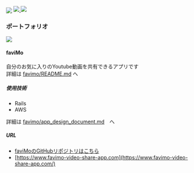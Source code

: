 <a>
  <img align="center" src="https://grass-graph.moshimo.works/images/hasyrails.png" />
</a>

<a href="https://github.com/anuraghazra/github-readme-stats">
  <img src="https://github-readme-stats.vercel.app/api?username=hasyrails&hide_border=true" />
</a>

<a href="https://github.com/anuraghazra/github-readme-stats">
  <img src="https://github-readme-stats.vercel.app/api/top-langs/?username=hasyrails&layout=compact" />
</a>

### ポートフォリオ 
<a>
  <img align="center" src="https://i.gyazo.com/0991b86d49a3ec2c3dd6c99f158ab858.png" />
</a>

#### faviMo
自分のお気に入りのYoutube動画を共有できるアプリです</br>
詳細は [favimo/README.md](https://github.com/hasyrails/favimo#readme) へ
##### 使用技術
 - Rails
 - AWS

詳細は [favimo/app_design_document.md](https://github.com/hasyrails/favimo/blob/master/app_design_document.md)　へ
##### URL
 - [faviMoのGitHubリポジトリはこちら](https://github.com/hasyrails/favimo)
 - [https://www.favimo-video-share-app.com](https://www.favimo-video-share-app.com/)
